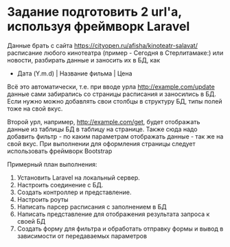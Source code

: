 # Задание подготовить 2 url'a, используя фреймворк Laravel

Данные брать с сайта https://cityopen.ru/afisha/kinoteatr-salavat/ расписание любого кинотеатра (пример - Сегодня в Стерлитамаке:) или новости, разбирать данные и заносить их в БД, как
* Дата (Y.m.d) | Название фильма | Цена 


Всё это автоматически, т.е. при вводе урла http://example.com/update
данные сами забирались со страницы расписания и заносились в БД.
Если нужно можно добавлять свои столбцы в структуру БД, типы полей тоже на свой вкус.

Второй урл, например, http://example.com/get, будет отображать данные из таблицы БД в таблицу на странице.
Также сюда надо добавить фильтр - по каким параметрам отображать данные - так же на свой вкус.
При выполнении для оформления страницы следует использовать фреймворк Bootstrap

Примерный план выполнения:
1. Установить Laravel на локальный сервер.
2. Настроить соединение с БД.
3. Создать контроллер и представление.
4. Настроить роуты
5. Написать парсер расписания с заполнением в БД
6. Написать представление для отображения результата запроса к своей БД
7. Создать форму для фильтра и обработать отправку формы и вывод в зависимости от передаваемых параметров

